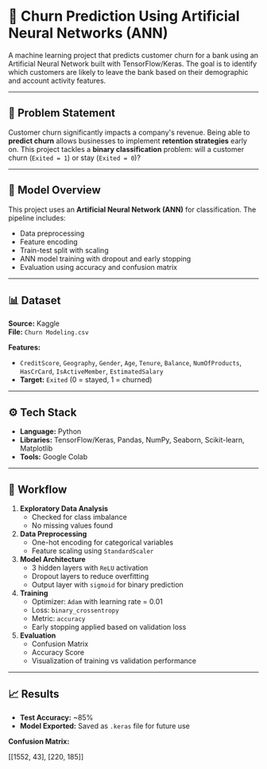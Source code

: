 # 🔁 Churn Prediction Using Artificial Neural Networks (ANN)

A machine learning project that predicts customer churn for a bank using an Artificial Neural Network built with TensorFlow/Keras. The goal is to identify which customers are likely to leave the bank based on their demographic and account activity features.

---

## 📌 Problem Statement

Customer churn significantly impacts a company's revenue. Being able to **predict churn** allows businesses to implement **retention strategies** early on. This project tackles a **binary classification** problem: will a customer churn (`Exited = 1`) or stay (`Exited = 0`)?

---

## 🧠 Model Overview

This project uses an **Artificial Neural Network (ANN)** for classification. The pipeline includes:
- Data preprocessing
- Feature encoding
- Train-test split with scaling
- ANN model training with dropout and early stopping
- Evaluation using accuracy and confusion matrix

---

## 📊 Dataset

**Source:** Kaggle   
**File:** `Churn Modeling.csv`

**Features:**
- `CreditScore`, `Geography`, `Gender`, `Age`, `Tenure`, `Balance`, `NumOfProducts`, `HasCrCard`, `IsActiveMember`, `EstimatedSalary`
- **Target:** `Exited` (0 = stayed, 1 = churned)

---

## ⚙️ Tech Stack

- **Language:** Python
- **Libraries:** TensorFlow/Keras, Pandas, NumPy, Seaborn, Scikit-learn, Matplotlib
- **Tools:** Google Colab

---

## 🔄 Workflow

1. **Exploratory Data Analysis**
   - Checked for class imbalance
   - No missing values found
2. **Data Preprocessing**
   - One-hot encoding for categorical variables
   - Feature scaling using `StandardScaler`
3. **Model Architecture**
   - 3 hidden layers with `ReLU` activation
   - Dropout layers to reduce overfitting
   - Output layer with `sigmoid` for binary prediction
4. **Training**
   - Optimizer: `Adam` with learning rate = 0.01
   - Loss: `binary_crossentropy`
   - Metric: `accuracy`
   - Early stopping applied based on validation loss
5. **Evaluation**
   - Confusion Matrix
   - Accuracy Score
   - Visualization of training vs validation performance

---

## 📈 Results

- **Test Accuracy:** ~85%  
- **Model Exported:** Saved as `.keras` file for future use

**Confusion Matrix:**

[[1552,  43],
 [220, 185]]

